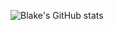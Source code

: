 ![Blake's GitHub stats](https://github-stats-blake-nx.vercel.app/api?username=blake-nx&show_icons=true&theme=radical&include_all_commits=true)
